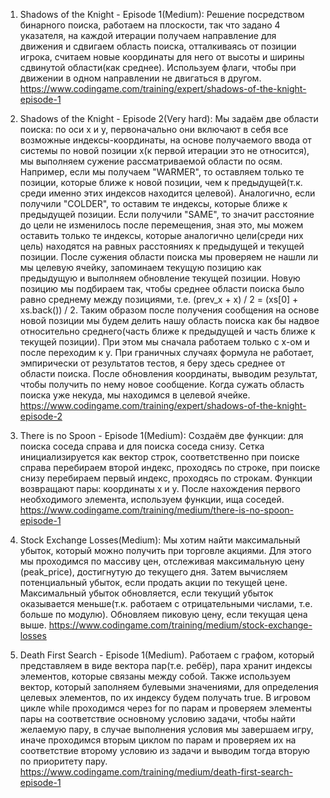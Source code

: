 1) Shadows of the Knight - Episode 1(Medium):
Решение посредством бинарного поиска, работаем на плоскости, так что задано 4 
указателя, на каждой итерации получаем направление для 
движения и сдвигаем область поиска, отталкиваясь от позиции игрока, считаем новые координаты для него от высоты и ширины сдвинутой области(как среднее). Используем флаги, чтобы при движении в одном направлении не двигаться в другом.
https://www.codingame.com/training/expert/shadows-of-the-knight-episode-1

2) Shadows of the Knight - Episode 2(Very hard):
Мы задаём две области поиска: по оси x и y, первоначально они включают в себя все возможные индексы-координаты, на основе получаемого ввода от системы по новой позиции x(к первой итерации это не относится), мы выполняем сужение рассматриваемой области по осям. Например, если мы получаем "WARMER", то оставляем только те позиции, которые ближе к новой позиции, чем к предыдущей(т.к. среди именно этих индексов находится целевой). Аналогично, если получили "COLDER", то оставим те индексы, которые ближе к предыдущей позиции. Если получили "SAME", то значит расстояние до цели не изменилось после перемещения, зная это, мы можем оставить только те индексы, которые аналогично цели(среди них цель) находятся на равных расстояниях к предыдущей и текущей позиции. После сужения области поиска мы проверяем не нашли ли мы целевую ячейку, запоминаем текущую позицию как предыдущую и выполняем обновление текущей позиции. Новую позицию мы подбираем так, чтобы среднее области поиска было равно среднему между позициями, т.е. (prev_x + x) / 2 = (xs[0] + xs.back()) / 2. Таким образом после получения сообщения на основе новой позиции мы будем делить нашу область поиска как бы надвое относительно среднего(часть ближе к предыдущей и часть ближе к текущей позиции). При этом мы сначала работаем только с x-ом и после переходим к y. При граничных случаях формула не работает, эмпирически от результатов тестов, я беру здесь среднее от области поиска. После обновления координаты, выводим результат, чтобы получить по нему новое сообщение. Когда сужать область поиска уже некуда, мы находимся в целевой ячейке.
https://www.codingame.com/training/expert/shadows-of-the-knight-episode-2

3) There is no Spoon - Episode 1(Medium):
Создаём две функции: для поиска соседа справа и для поиска соседа снизу. Сетка инициализируется как вектор строк, соответственно при поиске справа перебираем второй индекс, проходясь по строке, при поиске снизу перебираем первый индекс, проходясь по строкам. Функции возвращают пары: координаты x и y. После нахождения первого необходимого элемента, используем функции, ища соседей.
https://www.codingame.com/training/medium/there-is-no-spoon-episode-1

4) Stock Exchange Losses(Medium):
Мы хотим найти максимальный убыток, который можно получить при торговле акциями. Для этого мы проходимся по массиву цен, отслеживая максимальную цену (peak_price), достигнутую до текущего дня. Затем вычисляем потенциальный убыток, если продать акции по текущей цене. Максимальный убыток обновляется, если текущий убыток оказывается меньше(т.к. работаем с отрицательными числами, т.е. больше по модулю).  Обновляем пиковую цену, если текущая цена выше. 
https://www.codingame.com/training/medium/stock-exchange-losses

5) Death First Search - Episode 1(Medium). Работаем с графом, который представляем в виде вектора пар(т.е. ребёр), пара хранит индексы элементов, которые связаны между собой. Также используем вектор, который заполняем булевыми значениями, для определения целевых элементов, по их индексу будем получать true. В игровом цикле while проходимся через for по парам и проверяем элементы пары на соответствие основному условию задачи, чтобы найти желаемую пару, в случае выполнения условия мы завершаем игру, иначе проходимся вторым циклом по парам и проверяем их на соответствие второму условию из задачи и выводим тогда вторую по приоритету пару.
https://www.codingame.com/training/medium/death-first-search-episode-1
